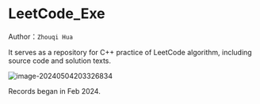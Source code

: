 # LeetCode_Exe

Author：`Zhouqi Hua`

It serves as a repository for C++ practice of LeetCode algorithm, including source code and solution texts.

![image-20240504203326834](http://henry-typora.oss-cn-beijing.aliyuncs.com/img/image-20240504203326834.png)

Records began in Feb 2024.
